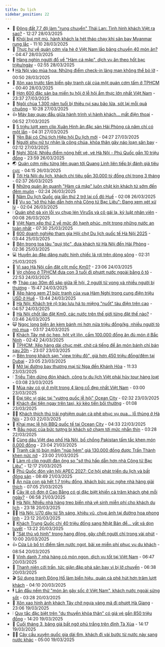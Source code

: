 ```yaml
---
title: Du lịch
sidebar_position: 22
---
```


<!-- dantri-du-lich:START -->
- 🥰 [Động đất 7,7 độ làm &quot;rung chuyển&quot; Thái Lan: Tình hình khách Việt ra sao?](https://dantri.com.vn/du-lich/dong-dat-77-do-lam-rung-chuyen-thai-lan-tinh-hinh-khach-viet-ra-sao-20250328191254385.htm) - 12:27 28/03/2025
- 🥰 [Khói bụi mịt mù, hành khách la hét tháo chạy khi sân bay Myanmar rung lắc](https://dantri.com.vn/du-lich/khoi-bui-mit-mu-hanh-khach-la-het-thao-chay-khi-san-bay-myanmar-rung-lac-20250328180357972.htm) - 11:10 28/03/2025
- 🐻 [Thực hư về quán cơm vỉa hè ở Việt Nam lắp băng chuyền 40 món ăn?](https://dantri.com.vn/du-lich/thuc-hu-ve-quan-com-via-he-o-viet-nam-lap-bang-chuyen-40-mon-an-20250328113110054.htm) - 04:47 28/03/2025
- 🤩 [Hàng nghìn người đổ về &quot;Hàm cá mập&quot;, dịch vụ ăn theo hốt bạc triệu/ngày](https://dantri.com.vn/du-lich/hang-nghin-nguoi-do-ve-ham-ca-map-dich-vu-an-theo-hot-bac-trieungay-20250327082853654.htm) - 02:55 28/03/2025
- 🕴 [Hà Nội vào mùa hoa: Những điểm check-in lãng mạn không thể bỏ lỡ](https://dantri.com.vn/du-lich/ha-noi-vao-mua-hoa-nhung-diem-check-in-lang-man-khong-the-bo-lo-20250328003008364.htm) - 00:50 28/03/2025
- 🤩 [Xôn xao trước tấm biển gây tranh cãi của một quán cơm tấm ở TPHCM](https://dantri.com.vn/du-lich/xon-xao-truoc-tam-bien-gay-tranh-cai-cua-mot-quan-com-tam-o-tphcm-20250327231107711.htm) - 00:40 28/03/2025
- 🤠 [Hơn 600 đặc sản ba miền tụ hội ở lễ hội ẩm thực lớn nhất Việt Nam](https://dantri.com.vn/du-lich/hon-600-dac-san-ba-mien-tu-hoi-o-le-hoi-am-thuc-lon-nhat-viet-nam-20250327223921715.htm) - 23:37 27/03/2025
- 💪 [Ngôi chùa 1.300 năm tuổi bị thiêu rụi sau bão lửa, sót lại mỗi quả chuông](https://dantri.com.vn/du-lich/ngoi-chua-1300-nam-tuoi-bi-thieu-rui-sau-bao-lua-sot-lai-moi-qua-chuong-20250327164043662.htm) - 10:28 27/03/2025
- 👍 [Máy bay quay đầu giữa hành trình vì hành khách… mất điện thoại](https://dantri.com.vn/du-lich/may-bay-quay-dau-giua-hanh-trinh-vi-hanh-khach-mat-dien-thoai-20250327120930654.htm) - 06:52 27/03/2025
- 🚦 [5 triệu lượt xem clip Xuân Hinh ăn đặc sản Hải Phòng cả năm chỉ có một lần](https://dantri.com.vn/du-lich/5-trieu-luot-xem-clip-xuan-hinh-an-dac-san-hai-phong-ca-nam-chi-co-mot-lan-20250327105829050.htm) - 04:31 27/03/2025
- 💪 [Yên Bái có Chủ tịch Hiệp hội Du lịch mới](https://dantri.com.vn/du-lich/yen-bai-co-chu-tich-hiep-hoi-du-lich-moi-20250327110804613.htm) - 04:27 27/03/2025
- 💃 [Người phụ nữ tự nhận là công chúa, khỏa thân gây náo loạn sân bay](https://dantri.com.vn/du-lich/nguoi-phu-nu-tu-nhan-la-cong-chua-khoa-than-gay-nao-loan-san-bay-20250327085233995.htm) - 02:12 27/03/2025
- 👺 [Nghỉ 30/4: Nhiều điểm nóng hết vé, vé Hà Nội - Phú Quốc gần 10 triệu đồng](https://dantri.com.vn/du-lich/nghi-304-nhieu-diem-nong-het-ve-ve-ha-noi-phu-quoc-gan-10-trieu-dong-20250326210802412.htm) - 23:59 26/03/2025
- 🌏 [Quán cơm niêu từng liên quan tới Quang Linh liên tiếp bị đánh giá tiêu cực](https://dantri.com.vn/du-lich/quan-com-nieu-tung-lien-quan-toi-quang-linh-lien-tiep-bi-danh-gia-tieu-cuc-20250326110617430.htm) - 04:15 26/03/2025
- 🎡 [Tới Hà Nội du lịch, khách chi tiêu gần 30.000 tỷ đồng chỉ trong 3 tháng](https://dantri.com.vn/du-lich/toi-ha-noi-du-lich-khach-chi-tieu-gan-30000-ty-dong-chi-trong-3-thang-20250325213307308.htm) - 02:37 26/03/2025
- 🧰 [Những quán ăn quanh &quot;Hàm cá mập&quot; luôn chật kín khách từ sớm đến đêm muộn](https://dantri.com.vn/du-lich/nhung-quan-an-quanh-ham-ca-map-luon-chat-kin-khach-tu-som-den-dem-muon-20250326071454250.htm) - 02:24 26/03/2025
- 💂 [Năm Du lịch Quốc gia lần thứ 2 trở lại cố đô Huế](https://dantri.com.vn/du-lich/nam-du-lich-quoc-gia-lan-thu-2-tro-lai-co-do-hue-20250325232811317.htm) - 02:08 26/03/2025
- 🧑‍🏫 [Vụ so &quot;sở thú hấp dẫn hơn nhà Công tử Bạc Liêu&quot;: Đang xem xét xử lý](https://dantri.com.vn/du-lich/vu-so-so-thu-hap-dan-hon-nha-cong-tu-bac-lieu-dang-xem-xet-xu-ly-20250325175819998.htm) - 02:04 26/03/2025
- 🕯 [Quán phở gà xin lỗi vụ chụp lén ViruSs và cô gái lạ, kỷ luật nhân viên](https://dantri.com.vn/du-lich/quan-pho-ga-xin-loi-vu-chup-len-viruss-va-co-gai-la-ky-luat-nhan-vien-20250325225139810.htm) - 00:08 26/03/2025
- 👀 [Việt Nam xếp thứ 2 về mức độ hạnh phúc, một trong những nước an toàn nhất](https://dantri.com.vn/du-lich/viet-nam-xep-thu-2-ve-muc-do-hanh-phuc-mot-trong-nhung-nuoc-an-toan-nhat-20250325134329474.htm) - 07:30 25/03/2025
- 🎉 [600 doanh nghiệp tham gia Hội chợ Du lịch quốc tế Hà Nội 2025](https://dantri.com.vn/du-lich/600-doanh-nghiep-tham-gia-hoi-cho-du-lich-quoc-te-ha-noi-2025-20250325104355006.htm) - 03:44 25/03/2025
- 🌊 [Bên trong toa tàu &quot;quý tộc&quot;, đưa khách từ Hà Nội đến Hải Phòng](https://dantri.com.vn/du-lich/ben-trong-toa-tau-quy-toc-dua-khach-tu-ha-noi-den-hai-phong-20250325092948282.htm) - 02:36 25/03/2025
- 💻 [Huyền ảo đập dâng nước hình chiếc lá rơi trên dòng sông](https://dantri.com.vn/du-lich/huyen-ao-dap-dang-nuoc-hinh-chiec-la-roi-tren-dong-song-20250324172626429.htm) - 02:31 25/03/2025
- 💪 [Vì sao Hà Nội cần đặt cột mốc Km0?](https://dantri.com.vn/du-lich/vi-sao-ha-noi-can-dat-cot-moc-km0-20250324144314663.htm) - 23:06 24/03/2025
- 👺 [Vợ chồng ở TPHCM đưa con 3 tuổi đi phượt nước ngoài bằng ô tô](https://dantri.com.vn/du-lich/vo-chong-o-tphcm-dua-con-3-tuoi-di-phuot-nuoc-ngoai-bang-o-to-20250317185713643.htm) - 22:53 24/03/2025
- 😎 [Tháp cao 30m đổ sập giữa lễ hội, 2 người tử vong và nhiều người bị thương](https://dantri.com.vn/du-lich/thap-cao-30m-do-sap-giua-le-hoi-2-nguoi-tu-vong-va-nhieu-nguoi-bi-thuong-20250324212925003.htm) - 15:47 24/03/2025
- 🌋 [Xếp hàng xem 21 bức tranh của vua Hàm Nghi trong cung điện triệu USD ở Huế](https://dantri.com.vn/du-lich/xep-hang-xem-21-buc-tranh-cua-vua-ham-nghi-trong-cung-dien-trieu-usd-o-hue-20250324202606636.htm) - 13:44 24/03/2025
- 🌝 [Hà Nội: Khách trẻ rộ trào lưu há to miệng &quot;nuốt&quot; tàu điện trên cao](https://dantri.com.vn/du-lich/ha-noi-khach-tre-ro-trao-luu-ha-to-mieng-nuot-tau-dien-tren-cao-20250324113117881.htm) - 04:57 24/03/2025
- 🧠 [Hà Nội chốt lắp đặt Km0, các nước trên thế giới từng đặt thế nào?](https://dantri.com.vn/du-lich/ha-noi-chot-lap-dat-km0-cac-nuoc-tren-the-gioi-tung-dat-the-nao-20250324102903650.htm) - 03:46 24/03/2025
- 😺 [Ngọc long biển ăn kèm bánh mì hơn nửa triệu đồng/kg, nhiều người tò mò mua](https://dantri.com.vn/du-lich/ngoc-long-bien-an-kem-banh-mi-hon-nua-trieu-dongkg-nhieu-nguoi-to-mo-mua-20250324090611505.htm) - 03:17 24/03/2025
- 💂 [Khách Tây mê óc heo, hột vịt lộn, cầm 100.000 đồng ăn đủ món ở Bắc Ninh](https://dantri.com.vn/du-lich/khach-tay-me-oc-heo-hot-vit-lon-cam-100000-dong-an-du-mon-o-bac-ninh-20250320190259782.htm) - 02:42 24/03/2025
- 🌮 [TPHCM: Xếp hàng dài chục mét, chờ cả tiếng để ăn món bánh chỉ bán sau 20h](https://dantri.com.vn/du-lich/tphcm-xep-hang-dai-chuc-met-cho-ca-tieng-de-an-mon-banh-chi-ban-sau-20h-20250320004111073.htm) - 23:07 23/03/2025
- 🔥 [Bên trong khách sạn &quot;view triệu đô&quot;, giá hơn 450 triệu đồng/đêm tại Dubai](https://dantri.com.vn/du-lich/ben-trong-khach-san-view-trieu-do-gia-hon-450-trieu-dongdem-tai-dubai-20250321191509897.htm) - 23:05 23/03/2025
- 🦏 [Mở lại đường bay thương mại từ Nga đến Khánh Hòa](https://dantri.com.vn/du-lich/mo-lai-duong-bay-thuong-mai-tu-nga-den-khanh-hoa-20250323165749137.htm) - 11:33 23/03/2025
- 🕯 [Triều Tiên dừng đón khách, công ty du lịch Việt phải hủy tour hàng loạt](https://dantri.com.vn/du-lich/trieu-tien-dung-don-khach-cong-ty-du-lich-viet-phai-huy-tour-hang-loat-20250310111309245.htm) - 03:08 23/03/2025
- 🐻 [Mùa này có gì ở một trong 4 làng cổ đẹp nhất Việt Nam](https://dantri.com.vn/du-lich/mua-nay-co-gi-o-mot-trong-4-lang-co-dep-nhat-viet-nam-20250322115259769.htm) - 03:00 23/03/2025
- 🥸 [Đại tiệc vị giác tại &quot;vương quốc lễ hội&quot; Ocean City](https://dantri.com.vn/du-lich/dai-tiec-vi-giac-tai-vuong-quoc-le-hoi-ocean-city-20250323091614070.htm) - 02:32 23/03/2025
- 💂 [Khách đại tiện ngay trên taxi, kỳ kèo tiền bồi thường](https://dantri.com.vn/du-lich/khach-dai-tien-ngay-tren-taxi-ky-keo-tien-boi-thuong-20250322142055596.htm) - 01:08 23/03/2025
- 🧑‍💻 [Khách thích thú trải nghiệm quán cà phê phục vụ qua… lỗ thủng ở Hà Nội](https://dantri.com.vn/du-lich/khach-thich-thu-trai-nghiem-quan-ca-phe-phuc-vu-qua-lo-thung-o-ha-noi-20250318010024751.htm) - 23:03 22/03/2025
- 💪 [Khai mạc lễ hội BBQ quốc tế tại Ocean City](https://dantri.com.vn/du-lich/khai-mac-le-hoi-bbq-quoc-te-tai-ocean-city-20250322105922030.htm) - 04:33 22/03/2025
- ⚗️ [Bầu ngực của bức tượng bị khách sờ chạm tới mức nhẵn thín](https://dantri.com.vn/du-lich/bau-nguc-cua-buc-tuong-bi-khach-so-cham-toi-muc-nhan-thin-20250321180700514.htm) - 03:28 22/03/2025
- 🌁 [Cùng dâu Việt dạo phố Hà Nội, bố chồng Pakistan tấm tắc khen món 8.000 đồng](https://dantri.com.vn/du-lich/cung-dau-viet-dao-pho-ha-noi-bo-chong-pakistan-tam-tac-khen-mon-8000-dong-20250320115134831.htm) - 23:04 21/03/2025
- 🧰 [Tranh cãi tô bún mắm &quot;núp hẻm&quot; giá 130.000 đồng được Trấn Thành khen nức nở](https://dantri.com.vn/du-lich/tranh-cai-to-bun-mam-nup-hem-gia-130000-dong-duoc-tran-thanh-khen-nuc-no-20250321131724868.htm) - 23:00 21/03/2025
- 🧰 [Làm rõ clip người đàn ông so &quot;sở thú hấp dẫn hơn nhà Công tử Bạc Liêu&quot;](https://dantri.com.vn/du-lich/lam-ro-clip-nguoi-dan-ong-so-so-thu-hap-dan-hon-nha-cong-tu-bac-lieu-20250321173859057.htm) - 12:17 21/03/2025
- 🎉 [Phú Quốc đón vận hội APEC 2027: Cơ hội phát triển du lịch và bất động sản](https://dantri.com.vn/du-lich/phu-quoc-don-van-hoi-apec-2027-co-hoi-phat-trien-du-lich-va-bat-dong-san-20250321152448770.htm) - 08:49 21/03/2025
- 🤩 [Ăn nửa con gà hết 1,7 triệu đồng, khách bức xúc nghe nhà hàng giải thích](https://dantri.com.vn/du-lich/an-nua-con-ga-het-17-trieu-dong-khach-buc-xuc-nghe-nha-hang-giai-thich-20250320130145903.htm) - 07:05 21/03/2025
- 👺 [Cây lê cô đơn ở Cao Bằng có gì đặc biệt khiến cả trăm khách ghé mỗi ngày?](https://dantri.com.vn/du-lich/cay-le-co-don-o-cao-bang-co-gi-dac-biet-khien-ca-tram-khach-ghe-moi-ngay-20250321101956659.htm) - 06:58 21/03/2025
- 🧠 [Hà Nội: Nhiều nhà hàng treo biển nhà vệ sinh miễn phí cho khách du lịch](https://dantri.com.vn/du-lich/ha-noi-nhieu-nha-hang-treo-bien-nha-ve-sinh-mien-phi-cho-khach-du-lich-20250320155412276.htm) - 23:18 20/03/2025
- 👨‍🏫 [Hà Nội: U70 dậy từ 5h sáng, khiêu vũ, chụp ảnh tại đường hoa phong linh](https://dantri.com.vn/du-lich/ha-noi-u70-day-tu-5h-sang-khieu-vu-chup-anh-tai-duong-hoa-phong-linh-20250319235821039.htm) - 23:12 20/03/2025
- 🦅 [Khách Trung Quốc chi 40 triệu đồng sang Nhật Bản để... vất vả dọn tuyết](https://dantri.com.vn/du-lich/khach-trung-quoc-chi-40-trieu-dong-sang-nhat-ban-de-vat-va-don-tuyet-20250319015920881.htm) - 13:22 20/03/2025
- 🌊 [&quot;Sát thủ vô hình&quot; trong hang động, gây chết người chỉ trong vài phút](https://dantri.com.vn/du-lich/sat-thu-vo-hinh-trong-hang-dong-gay-chet-nguoi-chi-trong-vai-phut-20250319135210626.htm) - 10:00 20/03/2025
- 👍 [Cửa Lò bố trí điểm tắm nước ngọt, bãi xe miễn phí phục vụ du khách](https://dantri.com.vn/du-lich/cua-lo-bo-tri-diem-tam-nuoc-ngot-bai-xe-mien-phi-phuc-vu-du-khach-20250319083822713.htm) - 08:54 20/03/2025
- 🫶 [Vinh danh 7 nhà hàng có món ngon, dịch vụ tốt tại Việt Nam](https://dantri.com.vn/du-lich/vinh-danh-7-nha-hang-co-mon-ngon-dich-vu-tot-tai-viet-nam-20250320123236147.htm) - 06:47 20/03/2025
- 💯 [Thanh niên cởi trần, tức giận đập phá sân bay vì bị lỡ chuyến](https://dantri.com.vn/du-lich/thanh-nien-coi-tran-tuc-gian-dap-pha-san-bay-vi-bi-lo-chuyen-20250319131250952.htm) - 06:38 20/03/2025
- 🎬 [Sử dụng tranh Đông Hồ làm biển hiệu, quán cà phê hút hơn trăm lượt khách](https://dantri.com.vn/du-lich/su-dung-tranh-dong-ho-lam-bien-hieu-quan-ca-phe-hut-hon-tram-luot-khach-20250305013653370.htm) - 04:10 20/03/2025
- 🕴 [Lần đầu nếm thử &quot;món ăn gây sốc ở Việt Nam&quot;, khách nước ngoài sửng sốt](https://dantri.com.vn/du-lich/lan-dau-nem-thu-mon-an-gay-soc-o-viet-nam-khach-nuoc-ngoai-sung-sot-20250320101217559.htm) - 03:28 20/03/2025
- 🦅 [Xôn xao hình ảnh khách Tây chở ngựa vàng mã đi phượt Hà Giang](https://dantri.com.vn/du-lich/xon-xao-hinh-anh-khach-tay-cho-ngua-vang-ma-di-phuot-ha-giang-20250319121441709.htm) - 23:06 19/03/2025
- 🕯 [Quy tắc đặc biệt trên &quot;du thuyền khỏa thân&quot; có giá vé gần 850 triệu đồng](https://dantri.com.vn/du-lich/quy-tac-dac-biet-tren-du-thuyen-khoa-than-co-gia-ve-gan-850-trieu-dong-20250319160928831.htm) - 14:20 19/03/2025
- 🥸 [Cuối tháng 3, băng giá bất ngờ phủ trắng trên đỉnh Tà Xùa](https://dantri.com.vn/du-lich/cuoi-thang-3-bang-gia-bat-ngo-phu-trang-tren-dinh-ta-xua-20250319140952712.htm) - 14:17 19/03/2025
- 👨‍🏫 [Cây cầu xuyên quốc gia dài 6m, khách đi vài bước từ nước này sang nước khác](https://dantri.com.vn/du-lich/cay-cau-xuyen-quoc-gia-dai-6m-khach-di-vai-buoc-tu-nuoc-nay-sang-nuoc-khac-20250318170755610.htm) - 05:00 19/03/2025<!-- dantri-du-lich:END -->
